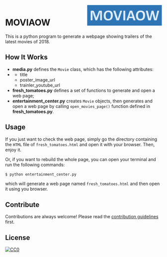 <img src="./images/logo.png" align="right" title="MOVIAOW logo" width="240"/>

MOVIAOW
====




This is a python program to generate a webpage showing trailers of the latest movies of 2018.

## How It Works

- **media.py** defines the `Movie` class, which has the following attributes:
- - title
  - poster_image_url
  - trainler_youtube_url
- **fresh_tomatoes.py** defines a set of functions to generate and open a web page;
- **entertainment_center.py** creates `Movie` objects, then generates and open a web page by calling `open_movies_page()` function defined in **fresh_tomatoes.py**.


## Usage

If you just want to check the web page, simply go the directory containing the `HTML` file of `fresh_tomatoes.html` and open it with your browser. Then, enjoy it.

Or, if you want to rebuild the whole page, you can open your terminal and run the following commands:

```bash
$ python entertainment_center.py
```

which will generate a web page named `fresh_tomatoes.html` and then open it using you browser.

## Contribute

Contributions are always welcome! Please read the [contribution guidelines](#TBA) first.

## License

[![CC0](https://licensebuttons.net/p/zero/1.0/88x31.png)](https://creativecommons.org/publicdomain/zero/1.0/)


